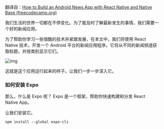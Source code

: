 翻译自：[How to Build an Android News App with React Native and Native Base (freecodecamp.org)](https://www.freecodecamp.org/news/build-an-android-news-app-with-react-native-and-native-base/)



我们生活的世界一切都在不停变化。为了能及时了解最新发生的事情，我们需要一个好的新闻应用。



为了帮助你学习一些很酷的技术并紧跟发展，在本文中，我们将使用 React Native 技术，开发一个 Android 平台的新闻应用程序。它将从不同的新闻频道获取标题，并按类别显示它们。



![img](https://www.freecodecamp.org/news/content/images/2021/08/Screenshot-2021-08-21-210544.png)



这就是这个应用运行起来的样子。让我们一步一步深入它。



### 如何安装 Expo

那么，什么是 Expo 呢？ Expo 是一个框架，帮助你快速构建和分发 React Native App。



让我们安装它。



```
npm install --global expo-cli
```